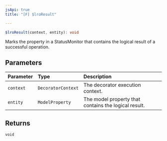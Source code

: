 ```yaml
---
jsApi: true
title: "[F] $lroResult"

---
```

```ts
$lroResult(context, entity): void
```

Marks the property in a StatusMonitor that contains the logical result
of a successful operation.

## Parameters

| Parameter | Type | Description |
| :------ | :------ | :------ |
| `context` | `DecoratorContext` | The decorator execution context. |
| `entity` | `ModelProperty` | The model property that contains the logical result. |

## Returns

`void`

